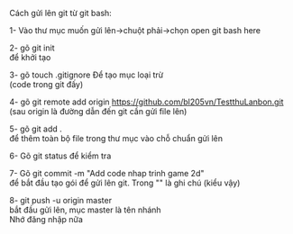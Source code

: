 Cách gửi lên git từ git bash:

1- Vào thư mục muốn gửi lên->chuột phải->chọn open git bash here

2- gõ git init                                                           
để khởi tạo

3- gõ touch .gitignore
Để tạo mục loại trừ       
(code trong git đấy)

4- gõ git remote add origin https://github.com/bl205vn/TestthuLanbon.git 
(sau origin là đường dẫn đến git cần gửi file lên)

5- gõ git add .                                                          
để thêm toàn bộ file trong thư mục vào chỗ chuẩn gửi lên

6- Gõ git status 
để kiểm tra

7- Gõ git commit -m "Add code nhap trinh game 2d"                        
để bắt đầu tạo gói để gửi lên git. Trong "" là ghi chú (kiểu vậy)

8- git push -u origin master                                             
bắt đầu gửi lên, mục master là tên nhánh   
Nhớ đăng nhập nữa
